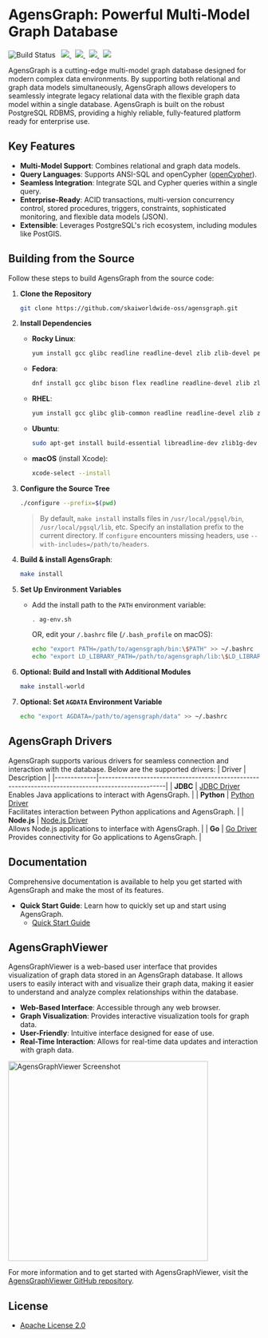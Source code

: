 # AgensGraph: Powerful Multi-Model Graph Database
![Build Status](https://github.com/skaiworldwide-oss/agensgraph/actions/workflows/regression.yml/badge.svg)
&nbsp;
<a href="https://github.com/skaiworldwide-oss/agensgraph/releases">
<img src="https://img.shields.io/badge/Release-v2.14.1-FFA500?labelColor=gray&style=flat&link=https://github.com/skaiworldwide-oss/agensgraph/releases"/>
</a>
&nbsp;
<a href="https://github.com/skaiworldwide-oss/agensgraph/issues">
  <img src="https://img.shields.io/github/issues/skaiworldwide-oss/agensgraph"/>
</a>
&nbsp;
<a href="https://github.com/skaiworldwide-oss/agensgraph/network/members">
 <img src="https://img.shields.io/github/forks/skaiworldwide-oss/agensgraph"/>
</a>
&nbsp;
<a href="https://github.com/skaiworldwide-oss/agensgraph/stargazers">
 <img src="https://img.shields.io/github/stars/skaiworldwide-oss/agensgraph"/>
</a>
<br>

AgensGraph is a cutting-edge multi-model graph database designed for modern complex data environments. By supporting both relational and graph data models simultaneously, AgensGraph allows developers to seamlessly integrate legacy relational data with the flexible graph data model within a single database. AgensGraph is built on the robust PostgreSQL RDBMS, providing a highly reliable, fully-featured platform ready for enterprise use.

## Key Features
- **Multi-Model Support**: Combines relational and graph data models.
- **Query Languages**: Supports ANSI-SQL and openCypher ([openCypher](http://www.opencypher.org)).
- **Seamless Integration**: Integrate SQL and Cypher queries within a single query.
- **Enterprise-Ready**: ACID transactions, multi-version concurrency control, stored procedures, triggers, constraints, sophisticated monitoring, and flexible data models (JSON).
- **Extensible**: Leverages PostgreSQL's rich ecosystem, including modules like PostGIS.

## Building from the Source
Follow these steps to build AgensGraph from the source code:
1. **Clone the Repository**
    ```sh
    git clone https://github.com/skaiworldwide-oss/agensgraph.git
    ```

2. **Install Dependencies**
    - **Rocky Linux**:
        ```sh
        yum install gcc glibc readline readline-devel zlib zlib-devel perl
        ```

    - **Fedora**:
        ```sh
        dnf install gcc glibc bison flex readline readline-devel zlib zlib-devel
        ```

    - **RHEL**:
        ```sh
        yum install gcc glibc glib-common readline readline-devel zlib zlib-devel flex bison
        ```

    - **Ubuntu**:
        ```sh
        sudo apt-get install build-essential libreadline-dev zlib1g-dev flex bison
        ```

    - **macOS** (install Xcode):
        ```bash
        xcode-select --install
        ```

3.  **Configure the Source Tree**
    ```sh
    ./configure --prefix=$(pwd)
    ```
    > By default, `make install` installs files in `/usr/local/pgsql/bin`, `/usr/local/pgsql/lib`, etc. Specify an installation prefix to the current directory. If `configure` encounters missing headers, use `--with-includes=/path/to/headers`.

4. **Build & install AgensGraph**:
    ```sh
    make install
    ```

5. **Set Up Environment Variables**
    - Add the install path to the `PATH` environment variable:
        ```sh
        . ag-env.sh
        ```
      OR, edit your `/.bashrc` file (`/.bash_profile` on macOS):
        ```sh
        echo "export PATH=/path/to/agensgraph/bin:\$PATH" >> ~/.bashrc
        echo "export LD_LIBRARY_PATH=/path/to/agensgraph/lib:\$LD_LIBRARY_PATH" >> ~/.bashrc
        ```
6. **Optional: Build and Install with Additional Modules**
    ```sh
    make install-world
    ```
7. **Optional: Set `AGDATA` Environment Variable**
    ```sh
    echo "export AGDATA=/path/to/agensgraph/data" >> ~/.bashrc
    ```
## AgensGraph Drivers
AgensGraph supports various drivers for seamless connection and interaction with the database. Below are the supported drivers:
| Driver      | Description                                                                                       |
|-------------|---------------------------------------------------------------------------------------------------|
| **JDBC**    | [JDBC Driver](https://github.com/skaiworldwide-oss/agensgraph-jdbc) <br> Enables Java applications to interact with AgensGraph. |
| **Python**  | [Python Driver](https://github.com/skaiworldwide-oss/agensgraph-python) <br> Facilitates interaction between Python applications and AgensGraph. |
| **Node.js** | [Node.js Driver](https://github.com/skaiworldwide-oss/agensgraph-nodejs) <br> Allows Node.js applications to interface with AgensGraph. |
| **Go**      | [Go Driver](https://github.com/skaiworldwide-oss/agensgraph-golang) <br> Provides connectivity for Go applications to AgensGraph. |


## Documentation
Comprehensive documentation is available to help you get started with AgensGraph and make the most of its features.
- **Quick Start Guide**: Learn how to quickly set up and start using AgensGraph.
  - [Quick Start Guide](https://www.skaiworldwide.com/_next/static/pdf/agensgraph%20manual%20pdf_quick%20guide_(EN).pdf)

## AgensGraphViewer
AgensGraphViewer is a web-based user interface that provides visualization of graph data stored in an AgensGraph database. It allows users to easily interact with and visualize their graph data, making it easier to understand and analyze complex relationships within the database.
- **Web-Based Interface**: Accessible through any web browser.
- **Graph Visualization**: Provides interactive visualization tools for graph data.
- **User-Friendly**: Intuitive interface designed for ease of use.
- **Real-Time Interaction**: Allows for real-time data updates and interaction with graph data.
<img src="https://github.com/skaiworldwide-oss/agensgraph/blob/v2.14/images/g_result_1.png" alt="AgensGraphViewer Screenshot" width="400" />

For more information and to get started with AgensGraphViewer, visit the [AgensGraphViewer GitHub repository](https://github.com/skaiworldwide-oss/AgensGraphViewer).

## License
- [Apache License 2.0](http://www.apache.org/licenses/LICENSE-2.0)
